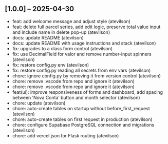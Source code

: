 ## [1.0.0] – 2025-04-30

- feat: add welcome message and adjust style (atevilson)
- feat: delete full parcel series, add edit logic, preserve total value input and include name in delete pop-up (atevilson)
- docs: update README (atevilson)
- docs: update README with usage instructions and stack (atevilson)
- fix: upgrades to a class form control (atevilson)
- fix: use DecimalField for valor and remove number-input spinners (atevilson)
- fix: restore config.py env (atevilson)
- fix: restore config.py reading all secrets from env vars (atevilson)
- chore: ignore config.py by removing it from version control (atevilson)
- chore: remove .vscode from repo and ignore it (atevilson)
- chore: remove .vscode from repo and ignore it (atevilson)
- feat(ui): improve responsiveness of forms and dashboard, add spacing between ‘Nova Conta’ button and month selector (atevilson)
- chore: update (atevilson)
- chore: auto-create tables on startup without before_first_request (atevilson)
- chore: auto-create tables on first request in production (atevilson)
- chore: configure Supabase PostgreSQL connection and migrations (atevilson)
- chore: add vercel.json for Flask routing (atevilson)